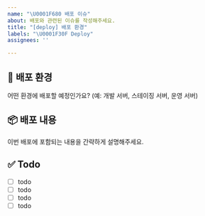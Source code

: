 ```yaml
---
name: "\U0001F680 배포 이슈"
about: 배포와 관련된 이슈를 작성해주세요.
title: "[deploy] 배포 환경"
labels: "\U0001F30F Deploy"
assignees: ''

---
```


## 📌 배포 환경
어떤 환경에 배포할 예정인가요? (예: 개발 서버, 스테이징 서버, 운영 서버)

## 📦 배포 내용
이번 배포에 포함되는 내용을 간략하게 설명해주세요.

## ✅ Todo
- [ ] todo
- [ ] todo
- [ ] todo
- [ ] todo
